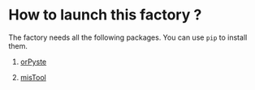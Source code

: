 How to launch this factory ?
============================

The factory needs all the following packages. You can use ``pip`` to install them.


  1. [orPyste](https://github.com/bc-python/orpyste)

  1. [misTool](https://github.com/bc-python/mistool)


